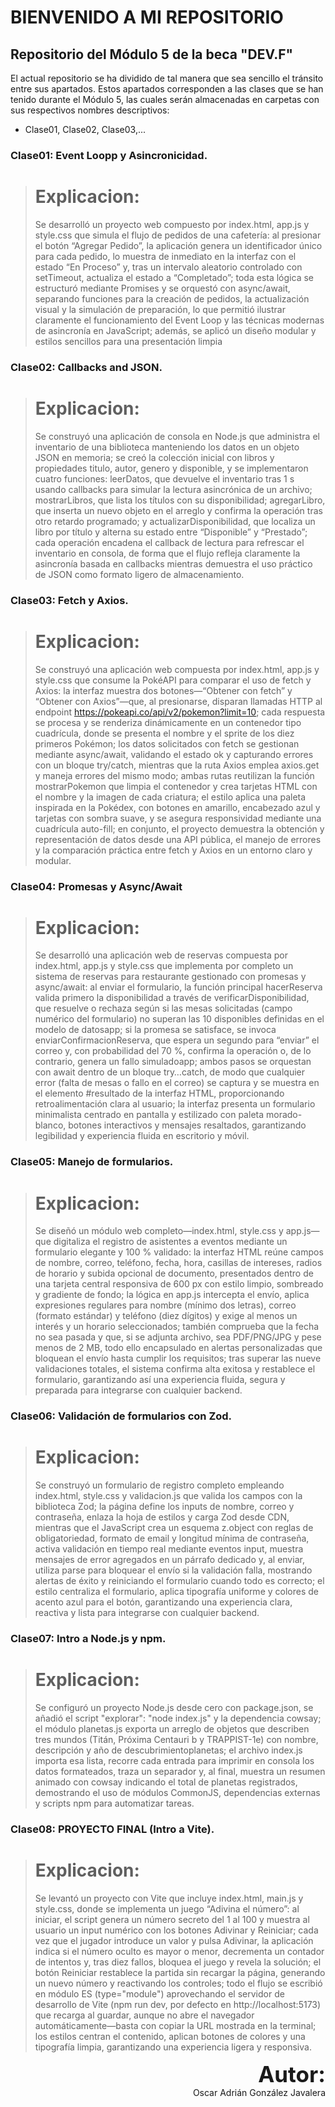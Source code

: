 # BIENVENIDO A MI REPOSITORIO
## Repositorio del Módulo 5 de la beca "DEV.F"

El actual repositorio se ha dividido de tal manera que sea sencillo el tránsito entre sus apartados.
Estos apartados corresponden a las clases que se han tenido durante el Módulo 5, las cuales serán almacenadas en carpetas con sus respectivos nombres descriptivos:
- Clase01, Clase02, Clase03,...

### Clase01: Event Loopp y Asincronicidad.
> # Explicacion:
> Se desarrolló un proyecto web compuesto por index.html, app.js y style.css que simula el flujo de pedidos de una cafetería: al presionar el botón “Agregar Pedido”, la aplicación genera un identificador único para cada pedido, lo muestra de inmediato en la interfaz con el estado “En Proceso” y, tras un intervalo aleatorio controlado con setTimeout, actualiza el estado a “Completado”; toda esta lógica se estructuró mediante Promises y se orquestó con async/await, separando funciones para la creación de pedidos, la actualización visual y la simulación de preparación, lo que permitió ilustrar claramente el funcionamiento del Event Loop y las técnicas modernas de asincronía en JavaScript; además, se aplicó un diseño modular y estilos sencillos para una presentación limpia


### Clase02: Callbacks and JSON.
> # Explicacion:
> Se construyó una aplicación de consola en Node.js que administra el inventario de una biblioteca manteniendo los datos en un objeto JSON en memoria; se creó la colección inicial con libros y propiedades titulo, autor, genero y disponible, y se implementaron cuatro funciones: leerDatos, que devuelve el inventario tras 1 s usando callbacks para simular la lectura asincrónica de un archivo; mostrarLibros, que lista los títulos con su disponibilidad; agregarLibro, que inserta un nuevo objeto en el arreglo y confirma la operación tras otro retardo programado; y actualizarDisponibilidad, que localiza un libro por título y alterna su estado entre “Disponible” y “Prestado”; cada operación encadena el callback de lectura para refrescar el inventario en consola, de forma que el flujo refleja claramente la asincronía basada en callbacks mientras demuestra el uso práctico de JSON como formato ligero de almacenamiento.


### Clase03: Fetch y Axios.
> # Explicacion:
> Se construyó una aplicación web compuesta por index.html, app.js y style.css que consume la PokéAPI para comparar el uso de fetch y Axios: la interfaz muestra dos botones—“Obtener con fetch” y “Obtener con Axios”—que, al presionarse, disparan llamadas HTTP al endpoint https://pokeapi.co/api/v2/pokemon?limit=10; cada respuesta se procesa y se renderiza dinámicamente en un contenedor tipo cuadrícula, donde se presenta el nombre y el sprite de los diez primeros Pokémon; los datos solicitados con fetch se gestionan mediante async/await, validando el estado ok y capturando errores con un bloque try/catch, mientras que la ruta Axios emplea axios.get y maneja errores del mismo modo; ambas rutas reutilizan la función mostrarPokemon que limpia el contenedor y crea tarjetas HTML con el nombre y la imagen de cada criatura; el estilo aplica una paleta inspirada en la Pokédex, con botones en amarillo, encabezado azul y tarjetas con sombra suave, y se asegura responsividad mediante una cuadrícula auto-fill; en conjunto, el proyecto demuestra la obtención y representación de datos desde una API pública, el manejo de errores y la comparación práctica entre fetch y Axios en un entorno claro y modular.

### Clase04: Promesas y Async/Await
> # Explicacion:
> Se desarrolló una aplicación web de reservas compuesta por index.html, app.js y style.css que implementa por completo un sistema de reservas para restaurante gestionado con promesas y async/await: al enviar el formulario, la función principal hacerReserva valida primero la disponibilidad a través de verificarDisponibilidad, que resuelve o rechaza según si las mesas solicitadas (campo numérico del formulario) no superan las 10 disponibles definidas en el modelo de datosapp; si la promesa se satisface, se invoca enviarConfirmacionReserva, que espera un segundo para “enviar” el correo y, con probabilidad del 70 %, confirma la operación o, de lo contrario, genera un fallo simuladoapp; ambos pasos se orquestan con await dentro de un bloque try…catch, de modo que cualquier error (falta de mesas o fallo en el correo) se captura y se muestra en el elemento #resultado de la interfaz HTML, proporcionando retroalimentación clara al usuario; la interfaz presenta un formulario minimalista centrado en pantalla y estilizado con paleta morado-blanco, botones interactivos y mensajes resaltados, garantizando legibilidad y experiencia fluida en escritorio y móvil.

### Clase05: Manejo de formularios.
> # Explicacion:
> Se diseñó un módulo web completo—index.html, style.css y app.js—que digitaliza el registro de asistentes a eventos mediante un formulario elegante y 100 % validado: la interfaz HTML reúne campos de nombre, correo, teléfono, fecha, hora, casillas de intereses, radios de horario y subida opcional de documento, presentados dentro de una tarjeta central responsiva de 600 px con estilo limpio, sombreado y gradiente de fondo; la lógica en app.js intercepta el envío, aplica expresiones regulares para nombre (mínimo dos letras), correo (formato estándar) y teléfono (diez dígitos) y exige al menos un interés y un horario seleccionados; también comprueba que la fecha no sea pasada y que, si se adjunta archivo, sea PDF/PNG/JPG y pese menos de 2 MB, todo ello encapsulado en alertas personalizadas que bloquean el envío hasta cumplir los requisitos; tras superar las nueve validaciones totales, el sistema confirma alta exitosa y restablece el formulario, garantizando así una experiencia fluida, segura y preparada para integrarse con cualquier backend.

### Clase06: Validación de formularios con Zod.
> # Explicacion:
> Se construyó un formulario de registro completo empleando index.html, style.css y validacion.js que valida los campos con la biblioteca Zod; la página define los inputs de nombre, correo y contraseña, enlaza la hoja de estilos y carga Zod desde CDN, mientras que el JavaScript crea un esquema z.object con reglas de obligatoriedad, formato de email y longitud mínima de contraseña, activa validación en tiempo real mediante eventos input, muestra mensajes de error agregados en un párrafo dedicado y, al enviar, utiliza parse para bloquear el envío si la validación falla, mostrando alertas de éxito y reiniciando el formulario cuando todo es correcto; el estilo centraliza el formulario, aplica tipografía uniforme y colores de acento azul para el botón, garantizando una experiencia clara, reactiva y lista para integrarse con cualquier backend.

### Clase07: Intro a Node.js y npm.
> # Explicacion:
> Se configuró un proyecto Node.js desde cero con package.json, se añadió el script "explorar": "node index.js" y la dependencia cowsay; el módulo planetas.js exporta un arreglo de objetos que describen tres mundos (Titán, Próxima Centauri b y TRAPPIST-1e) con nombre, descripción y año de descubrimientoplanetas; el archivo index.js importa esa lista, recorre cada entrada para imprimir en consola los datos formateados, traza un separador y, al final, muestra un resumen animado con cowsay indicando el total de planetas registrados, demostrando el uso de módulos CommonJS, dependencias externas y scripts npm para automatizar tareas.

### Clase08: PROYECTO FINAL (Intro a Vite).
> # Explicacion:
> Se levantó un proyecto con Vite que incluye index.html, main.js y style.css, donde se implementa un juego “Adivina el número”: al iniciar, el script genera un número secreto del 1 al 100 y muestra al usuario un input numérico con los botones Adivinar y Reiniciar; cada vez que el jugador introduce un valor y pulsa Adivinar, la aplicación indica si el número oculto es mayor o menor, decrementa un contador de intentos y, tras diez fallos, bloquea el juego y revela la solución; el botón Reiniciar restablece la partida sin recargar la página, generando un nuevo número y reactivando los controles; todo el flujo se escribió en módulo ES (type="module") aprovechando el servidor de desarrollo de Vite (npm run dev, por defecto en http://localhost:5173) que recarga al guardar, aunque no abre el navegador automáticamente—basta con copiar la URL mostrada en la terminal; los estilos centran el contenido, aplican botones de colores y una tipografía limpia, garantizando una experiencia ligera y responsiva.



<p align="right">
    <strong style = "font-size: 35px">Autor:</strong><br>
    Oscar Adrián González Javalera
</p>
